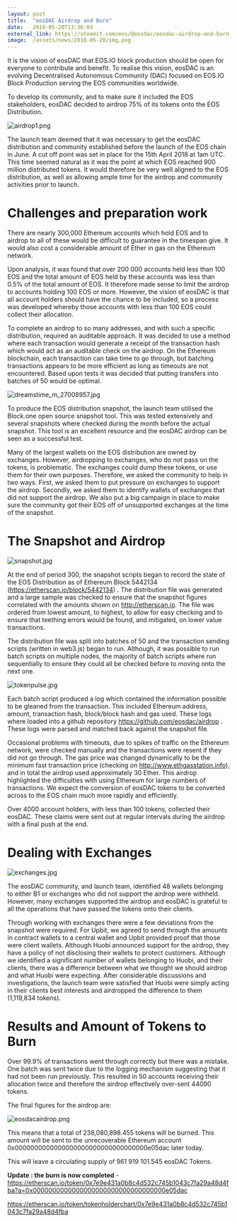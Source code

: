 ```yaml
---
layout: post
title:  "eosDAC Airdrop and Burn"
date:   2018-05-20T13:36:03
external_link: https://steemit.com/eos/@eosdac/eosdac-airdrop-and-burn
image:  /assets/news/2018-05-20/img.png
---
```

It is the vision of eosDAC that EOS.IO block production should be open for everyone to contribute and benefit. To realise this vision, eosDAC is an evolving Decentralised Autonomous Community (DAC) focused on EOS.IO Block Production serving the EOS communities worldwide. 

To develop its community, and to make sure it included the EOS stakeholders, eosDAC decided to airdrop 75% of its tokens onto the EOS Distribution. 

![airdrop1.png](https://steemitimages.com/DQmZtFLFYGepaxhCJ3A95CBauY1Zch4y7rPcz5YSWFTenQX/airdrop1.png)

The launch team deemed that it was necessary to get the eosDAC distribution and community established before the launch of the EOS chain in June. A cut off point was set in place for the 15th April 2018 at 1am UTC. This time seemed natural as it was the point at which EOS reached 900 million distributed tokens. It would therefore be very well aligned to the EOS distribution, as well as allowing ample time for the airdrop and community activities prior to launch.

# Challenges and preparation work

There are nearly 300,000 Ethereum accounts which hold EOS and to airdrop to all of these would be difficult to guarantee in the timespan give. It would also cost a considerable amount of Ether in gas on the Ethereum network. 

Upon analysis, it was found that over 200 000 accounts held less than 100 EOS and the total amount of EOS held by these accounts was less than 0.5% of the total amount of EOS. It therefore made sense to limit the airdrop to accounts holding 100 EOS or more. However, the vision of eosDAC is that all account holders should have the chance to be included, so a process was developed whereby those accounts with less than 100 EOS could collect their allocation.

To complete an airdrop to so many addresses, and with such a specific distribution, required an auditable approach. It was decided to use a method where each transaction would generate a receipt of the transaction hash which would act as an auditable check on the airdrop. On the Ethereum blockchain, each transaction can take time to go through, but batching transactions appears to be more efficient as long as timeouts are not encountered. Based upon tests it was decided that putting transfers into batches of 50 would be optimal. 

![dreamstime_m_27008957.jpg](https://steemitimages.com/DQmZMrvPHpAkkx4WvMxXGWQMqQESjXtLAxf5hztrnZWbCrk/dreamstime_m_27008957.jpg)

To produce the EOS distribution snapshot, the launch team utilised the Block.one open source snapshot tool. This was tested extensively and several snapshots where checked during the month before the actual snapshot. This tool is an excellent resource and the eosDAC airdrop can be seen as a successful test.

Many of the largest wallets on the EOS distribution are owned by exchanges. However, airdropping to exchanges, who do not pass on the tokens, is problematic. The exchanges could dump these tokens, or use them for their own purposes. Therefore, we asked  the community to help in two ways. First, we asked them to put pressure on exchanges to support the airdrop. Secondly, we asked them to identify wallets of exchanges that did not support the airdrop. We also put a big campaign in place to make sure the community got their EOS off of unsupported exchanges at the time of the snapshot.

# The Snapshot and Airdrop

![snapshot.jpg](https://steemitimages.com/DQmUPMkjqRMrjb9bCbiANBTH9UPgNqVz5KPW4NkGGLLedDd/snapshot.jpg)

At the end of period 300, the snapshot scripts began to record the state of the EOS Distribution as of Ethereum Block 5442134 (https://etherscan.io/block/5442134) . The distribution file was generated and a large sample was checked to ensure that the snapshot figures correlated with the amounts shown on http://etherscan.io. The file was ordered from lowest amount, to highest, to allow for easy checking and to ensure that teething errors would be found, and mitigated, on lower value transactions. 

The distribution file was split into batches of 50 and the transaction sending scripts (written in web3.js) began to run. Although, it was possible to run batch scripts on multiple nodes, the majority of batch scripts where run sequentially to ensure they could all be checked before to moving onto the next one.

![tokenpulse.jpg](https://steemitimages.com/DQmSGjhCqhGxUNXdtVcwss4v2o1mxjbc2ENRBaYBJdQZGzV/tokenpulse.jpg)

Each batch script produced a log which contained the information possible to be gleaned from the transaction. This included Ethereum address, amount, transaction hash, block/block hash and gas used. These logs where loaded into a github repository https://github.com/eosdac/airdrop . These logs were parsed and matched back against the snapshot file. 

Occasional problems with timeouts, due to spikes of traffic on the Ethereum network, were checked manually and the transactions were resent if they did not go through. The gas price was changed dynamically to be the minimum fast transaction price (checking on http://www.ethgasstation.info), and in total the airdrop used approximately 30 Ether. This airdrop highlighted the difficulties with using Ethereum for large numbers of transactions. We expect the conversion of eosDAC tokens to be converted across to the EOS chain much more rapidly and efficiently.

Over 4000 account holders, with less than 100 tokens, collected their eosDAC. These claims were sent out at regular intervals during the airdrop with a final push at the end.

# Dealing with Exchanges

![exchanges.jpg](https://steemitimages.com/DQmYibKb53nbojCD7LJofeGyxm5RmN9dKCEwPNptVksXwrW/exchanges.jpg)

The eosDAC community, and launch team, identified 48 wallets belonging to either B1 or exchanges who did not support the airdrop were withheld. However, many exchanges supported the airdrop and eosDAC is grateful to all the operations that have passed the tokens onto their clients. 

Through working with exchanges there were a few deviations from the snapshot were required. For Upbit, we agreed to send through the amounts in contract wallets to a central wallet and Upbit provided proof that those were client wallets. Although Huobi announced support for the airdrop, they have a policy of not disclosing their wallets to protect customers. Although we identified a significant number of wallets belonging to Huobi, and their clients, there was a difference between what we thought we should airdrop and what Huobi were expecting. After considerable discussions and investigations, the launch team were satisfied that Huobi were simply acting in their clients best interests and airdropped the difference to them (1,119,834 tokens).

# Results and Amount of Tokens to Burn

Over 99.9% of transactions went through correctly but there was a mistake. One batch was sent twice due to the logging mechanism suggesting that it had not been run previously. This resulted in 50 accounts receiving their allocation twice and therefore the airdrop effectively over-sent 44090 tokens.  

The final figures for the airdrop are:

![eosdacairdrop.png](https://steemitimages.com/DQmZy1aJcKvSK7iDu2ddyDzza9ZpDbTqRpc8WaXnuigSA6w/eosdacairdrop.png)

This means that a total of 238,080,898.455 tokens will be burned. This amount will be sent to the unrecoverable Ethereum account 0x0000000000000000000000000000000000e05dac later today. 

This will leave a circulating supply of 961 919 101.545 eosDAC Tokens.

**Update : the burn is now completed** - https://etherscan.io/token/0x7e9e431a0b8c4d532c745b1043c7fa29a48d4fba?a=0x0000000000000000000000000000000000e05dac

https://etherscan.io/token/tokenholderchart/0x7e9e431a0b8c4d532c745b1043c7fa29a48d4fba
